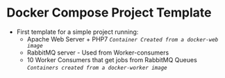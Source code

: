 # Docker Compose Project Template
- First template for a simple project running:
   - Apache Web Server + PHP7 _`Container Created from a docker-web image`_
   - RabbitMQ server - Used from Worker-consumers
   - 10 Worker Consumers that get jobs from RabbitMQ Queues _`Containers created from a docker-worker image`_


